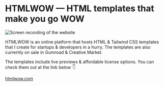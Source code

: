 # HTMLWOW — HTML templates that make you go WOW

![Screen recording of the website](./assets/screen.gif)

HTMLWOW is an online platform that hosts HTML & Tailwind CSS templates that I create for startups & developers in a hurry. The templates are also currently on sale in Gumroad & Creative Market.

The templates include live previews & affordable license options. You can check them out at the link below 👇

[htmlwow.com](https://www.htmlwow.com)
